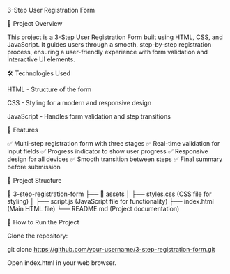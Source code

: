 3-Step User Registration Form

📌 Project Overview

This project is a 3-Step User Registration Form built using HTML, CSS, and JavaScript. It guides users through a smooth, step-by-step registration process, ensuring a user-friendly experience with form validation and interactive UI elements.

🛠️ Technologies Used

HTML - Structure of the form

CSS - Styling for a modern and responsive design

JavaScript - Handles form validation and step transitions

🎯 Features

✅ Multi-step registration form with three stages
✅ Real-time validation for input fields
✅ Progress indicator to show user progress
✅ Responsive design for all devices
✅ Smooth transition between steps
✅ Final summary before submission

📂 Project Structure

📁 3-step-registration-form
├── 📂 assets
│   ├── styles.css  (CSS file for styling)
│   ├── script.js   (JavaScript file for functionality)
├── index.html      (Main HTML file)
└── README.md       (Project documentation)

🚀 How to Run the Project

Clone the repository:

git clone https://github.com/your-username/3-step-registration-form.git

Open index.html in your web browser.
